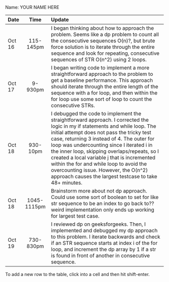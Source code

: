 Name: YOUR NAME HERE

| Date   |    Time     | Update                                                                                                                                                                                                                                                                                                                                                                                                                                                                                                            |
|:-------|:-----------:|:------------------------------------------------------------------------------------------------------------------------------------------------------------------------------------------------------------------------------------------------------------------------------------------------------------------------------------------------------------------------------------------------------------------------------------------------------------------------------------------------------------------|
| Oct 16 |  115-145pm  | I began thinking about how to approach the problem. Seems like a dp problem to count all the consecutive sequences O(n)?, but brute force solution is to iterate through the entire sequence and look for repeating, consecutive sequences of STR O(n^2) using 2 loops.                                                                                                                                                                                                                                           |
| Oct 17 |   9-930pm   | I began writing code to implement a more straightforward approach to the problem to get a baseline performance. This approach should iterate through the entire length of the sequence with a for loop, and then within the for loop use some sort of loop to count the consecutive STRs.                                                                                                                                                                                                                         |
| Oct 18 |  930-10pm   | I debugged the code to implement the straightforward approach. I corrected the logic in my if statements and while loop. The initial attempt does not pass the tricky test case, returning 3 instead of 4. The outer for loop was undercounting since I iterated i in the inner loop, skipping overlaps/repeats, so I created a local variable j that is incremented within the for and while loop to avoid the overcounting issue. However, the O(n^2) approach causes the largest testcase to take 48+ minutes. |
| Oct 18 | 1045-1115pm | Brainstorm more about not dp approach. Could use some sort of boolean to set for like str sequence to be an index to go back to?? weird implementation only ends up working for largest test case.                                                                                                                                                                                                                                                                                                                |
| Oct 19 |  730-830pm  | I reviewed dp on geeksforgeeks. Then, I implemented and debugged my dp approach to this problem. I iterate backwards and check if an STR sequence starts at index i of the for loop, and increment the dp array by 1 if a str is found in front of another in consecutive sequence.                                                                                                                                                                                                                               |

To add a new row to the table, click into a cell and then hit shift-enter.